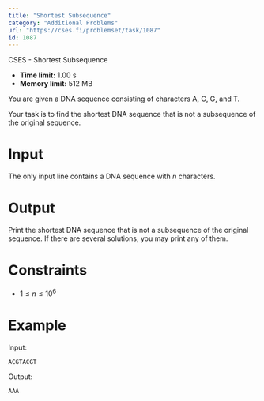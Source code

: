 ```yaml
---
title: "Shortest Subsequence"
category: "Additional Problems"
url: "https://cses.fi/problemset/task/1087"
id: 1087
---
```


CSES - Shortest Subsequence

  * **Time limit:** 1.00 s
  * **Memory limit:** 512 MB

You are given a DNA sequence consisting of characters A, C, G, and T.

Your task is to find the shortest DNA sequence that is not a subsequence of
the original sequence.

# Input

The only input line contains a DNA sequence with $n$ characters.

# Output

Print the shortest DNA sequence that is not a subsequence of the original
sequence. If there are several solutions, you may print any of them.

# Constraints

  * $1 \le n \le 10^6$

# Example

Input:

    
    
    ACGTACGT
    

Output:

    
    
    AAA
    

